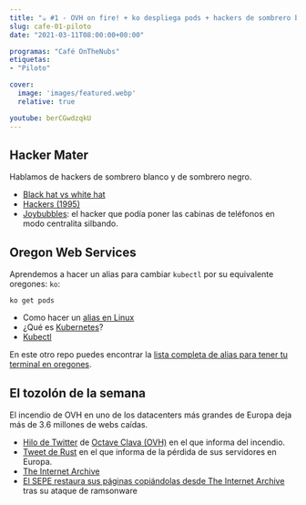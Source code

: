 ```yaml
---
title: "☕️ #1 - OVH on fire! + ko despliega pods + hackers de sombrero blanco"
slug: cafe-01-piloto
date: "2021-03-11T08:00:00+00:00"

programas: "Café OnTheNubs"
etiquetas:
- "Piloto"

cover:
  image: 'images/featured.webp'
  relative: true

youtube: berCGwdzqkU
---
```


## Hacker Mater
Hablamos de hackers de sombrero blanco y de sombrero negro.
* [Black hat vs white hat](https://www.iniseg.es/blog/ciberseguridad/tipologias-de-hacker-whitegrayblack-hat-hacker/)
* [Hackers (1995)](https://www.imdb.com/title/tt0113243/)
* [Joybubbles](https://es.wikipedia.org/wiki/Joybubbles): el hacker que podía poner las cabinas de teléfonos en modo centralita silbando.

## Oregon Web Services
Aprendemos a hacer un alias para cambiar `kubectl` por su equivalente oregones: `ko`: 
```
ko get pods
```
* Como hacer un [alias en Linux](https://es.linux-console.net/?p=194#:~:text=C%C3%B3mo%20crear%20alias%20en%20Linux&text=Lo%20que%20debe%20hacer%20es,el%20comando%20que%20desea%20alias.&text=Luego%20puede%20usar%20el%20acceso%20directo%20wr%20para%20ir%20al%20directorio%20webroot.)
* ¿Qué es [Kubernetes](https://kubernetes.io/es/docs/concepts/overview/what-is-kubernetes/)?
* [Kubectl](https://kubernetes.io/es/docs/tasks/tools/install-kubectl/)


En este otro repo puedes encontrar la [lista completa de alias para tener tu terminal en oregones](https://github.com/daviddetorres/terminal-linux-oregones).

## El tozolón de la semana
El incendio de OVH en uno de los datacenters más grandes de Europa deja más de 3.6 millones de webs caídas. 
- [Hilo de Twitter](https://twitter.com/olesovhcom/status/1369478732247932929) de [Octave Clava (OVH)](https://twitter.com/olesovhcom) en el que informa del incendio. 
- [Tweet de Rust](https://twitter.com/playrust/status/1369611688539009025) en el que informa de la pérdida de sus servidores en Europa.
- [The Internet Archive](https://archive.org/)
- [El SEPE restaura sus páginas copiándolas desde The Internet Archive](https://www.redeszone.net/noticias/seguridad/web-sepe-restaurada-archive-org/) tras su ataque de ramsonware 

